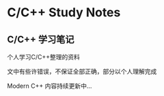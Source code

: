 # C/C++ Study Notes
## C/C++ 学习笔记
个人学习C/C++整理的资料  

文中有些许错误，不保证全部正确，部分以个人理解完成

Modern C++ 内容持续更新中...

